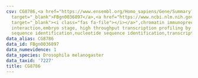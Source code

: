 ```yaml
---
csv: CG8786,<a href="https://www.ensembl.org/Homo_sapiens/Gene/Summary?db=core;g=FBgn0036897"
  target="_blank">FBgn0036897</a>,<a href="https://www.ncbi.nlm.nih.gov/pubmed/15998452"
  target="_blank"><i class="fas fa-file"></i></a>",chromatin immunoprecipitation assay,direct
  interaction,embryo stage, high throughput transcription profiling by microarray,nucleotide
  sequence identification,nucleotide sequence identification,transcriptional regulation,
data_alias: CG8786
data_id: FBgn0036897
data_numevidence: 1
data_species: Drosophila melanogaster
data_taxid: '7227'
title: CG8786
---
```

